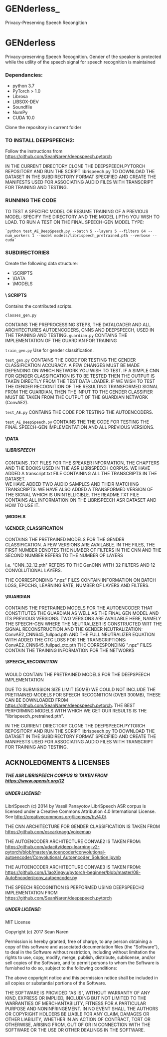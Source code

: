 # GENderless_
Privacy-Preserving Speech Recongition
# GENderless
Privacy-preserving Speech Recognition. Gender of the speaker is protected while the utility of the speech signal for speech recognition is maintained

### Dependancies:

- python 3.7
- PyTorch > 1.0
- Librosa
- LIBSOX-DEV
- Soundfile
- NumPy	
- CUDA 10.0

Clone the repository in current folder


### TO INSTALL DEEPSPEECH2:
Follow the instructions from https://github.com/SeanNaren/deepspeech.pytorch 

IN THE CURRENT DIRECTORY CLONE THE DEEPSPEECH.PYTORCH REPOSITORY AND RUN THE SCRIPT
librispeech.py TO DOWNLOAD THE DATASET IN THE SUBDIRECTORY FORMAT SPECIFIED
AND CREATE THE MANIFESTS USED FOR ASSOCIATING AUDIO FILES WITH TRANSCRIPT 
FOR TRAINING AND TESTING.

### RUNNING THE CODE

TO TEST A SPECIFIC MODEL OR RESUME TRAINING OF A PREVIOUS MODEL:
SPECIFY THE DIRECTORY AND THE MODEL (.PTH) YOU WISH TO LOAD.
TO RUN A TEST ON THE FINAL SPEECH-GEN MODEL TYPE:

```
`python test_AE_DeepSpeech.py --batch 5 --layers 5 --filters 64 --num_workers 1 --model models/librispeech_pretrained.pth --verbose --cuda`
```

### SUBDIRECTORIES
			
Create the following data structure:
- \SCRIPTS
- \DATA
- \MODELS

#### \ SCRIPTS 

Contains the contributed scripts.

```
classes_gen.py
```
	
CONTAINS THE PREPROCESSING STEPS, THE DATALOADER AND ALL ARCHITECTURES
AUTOENCODERS, CNNS AND DEEPSPEECH, USED IN THE TRAINING AND TESTING.
```guardian.py```
CONTAINS THE IMPLEMENTATION OF THE GUARDIAN FOR TRAINING 
	
```train_gen.py```
Use for gender classification.

```test_gen.py``` 
CONTAINS THE CODE FOR TESTING THE GENDER CLASSIFICATION ACCURACY.
A FEW CHANGES MUST BE MADE DEPENDING ON WHICH NETWORK YOU WISH TO TEST.
IF A SIMPLE CNN FOR GENDER CLASSIFICATION IS TO BE TESTED THEN THE OUTPUT IS TAKEN
DIRECTLY FROM THE TEST DATA LOADER.
IF WE WISH TO TEST THE GENDER RECOGNITION OF THE RESULTING TRANSFORMED SIGNAL FROM
THE GUARDIAN, THEN THE INPUT TO THE GENDER CLASSIFIER MUST BE TAKEN FROM THE OUTPUT
OF THE GUARDIAN NETWORK (ConvAE2).

```test_AE.py```
CONTAINS THE CODE FOR TESTING THE AUTOENCODERS.

```test_AE_DeepSpeech.py```
CONTAINS THE THE CODE FOR TESTING THE FINAL SPEECH-GEN IMPLEMENTATION AND
ALL PREVIOUS VERSIONS.
			
#### \DATA

##### \LIBRISPEECH
 
CONTAINS .TXT FILES FOR THE SPEAKER INFORMATION, THE CHAPTERS AND THE BOOKS USED IN THE ASR LIBRISPEECH CORPUS.
WE HAVE ADDED A transcript.txt FILE CONTAINING ALL THE TRANSCRIPTS IN THE DATASET.  
WE HAVE ADDED TWO AUDIO SAMPLES AND THEIR MATCHING TRANSCRIPTS. 
WE HAVE ALSO ADDED A TRANSFORMED VERSION OF THE SIGNAL WHICH IS UNINTELLIGIBLE.
THE README.TXT FILE CONTAINS ALL INFORMATION ON THE LIBRISPEECH ASR DATASET AND HOW TO USE IT. 

#### \MODELS

#### \GENDER_CLASSIFICATION
 
CONTAINS THE PRETRAINED MODELS FOR THE GENDER CLASSIFICATION. A FEW VERSIONS ARE AVAILABLE.
IN THE FILES, THE FIRST NUMBER DENOTES THE NUMBER OF FILTERS IN THE CNN AND THE SECOND NUMBER
REFERS TO THE NUMBER OF LAYERS

i.e. "CNN_32_12.pth" REFERS TO THE GenCNN WITH 32 FILTERS AND 
12 CONVOLUTIONAL LAYERS.

THE CORRESPONDING ".npz" FILES CONTAIN INFORMATION ON BATCH LOSS, EPOCHS, LEARNING RATE,
NUMBER OF LAYERS AND FILTERS.

#### \GUARDIAN

CONTAINS THE PRETRAINED MODELS FOR THE AUTOENCODER THAT CONSTITUTES THE GUARDIAN
AS WELL AS THE FINAL GEN MODEL AND ITS PREVIOUS VERSIONS. TWO VERSIONS ARE AVAILABLE 
HERE, NAMELY THE SPEECH-GEN WHERE THE NEUTRALIZER IS CONSTRUCTED WRT 
THE SIGNAL RECONSTRUCTION AND THE GENDER NEUTRALIZATION: ConvAE2_CNN645_fullpad.pth
AND THE FULL NEUTRALIZER EQUATION WITH ADDED THE CTC LOSS FOR THE TRANSCRIPTIONS:
ConvAE2_CNN645_fullpad_ctc.pth
THE CORRESPONDING ".npz" FILES CONTAIN THE TRAINING INFORMATION FOR THE NETWORKS

##### \SPEECH_RECOGNITION

WOULD CONTAIN THE PRETRAINED MODELS FOR THE DEEPSPEECH IMPLEMENTATION

DUE TO SUBMISSION SIZE LIMIT (50MB) WE COULD NOT INCLUDE THE PRETRAINED MODELS 
FOR SPEECH RECOGNITION (OVER 300MB), THESE CAN BE DOWNLOADED 
FROM https://github.com/SeanNaren/deepspeech.pytorch.
THE BEST PERFORMING MODELS WITH WHICH WE GET OUR RESULTS IS THE
"librispeech_pretrained.pth". 


IN THE CURRENT DIRECTORY CLONE THE DEEPSPEECH.PYTORCH REPOSITORY AND RUN THE SCRIPT
librispeech.py TO DOWNLOAD THE DATASET IN THE SUBDIRECTORY FORMAT SPECIFIED
AND CREATE THE MANIFESTS USED FOR ASSOCIATING AUDIO FILES WITH TRANSCRIPT 
FOR TRAINING AND TESTING.

## ACKNOLEDGMENTS & LICENSES

##### THE ASR LIBRISPEECH CORPUS IS TAKEN FROM https://www.openslr.org/12

##### UNDER LICENSE:
LibriSpeech (c) 2014 by Vassil Panayotov
LibriSpeech ASR corpus is licensed under a Creative Commons Attribution 4.0 International License.
See <http://creativecommons.org/licenses/by/4.0/>.

THE CNN ARCHITECTURE FOR GENDER CLASSIFICATION IS TAKEN FROM https://github.com/oscarknagg/voicemap

THE AUTOENCODER ARCHITECTURE CONVAE2 IS TAKEN FROM: https://github.com/udacity/deep-learning-v2-pytorch/blob/master/autoencoder/convolutional-autoencoder/Convolutional_Autoencoder_Solution.ipynb

THE AUTOENCODER ARCHITECTURE CONVAE3 IS TAKEN FROM: https://github.com/L1aoXingyu/pytorch-beginner/blob/master/08-AutoEncoder/conv_autoencoder.py
 
THE SPEECH RECOGNITION IS PERFORMED USING DEEPSPEECH2 IMPLEMENTATION FROM https://github.com/SeanNaren/deepspeech.pytorch 

##### UNDER LICENSE:
MIT License

Copyright (c) 2017 Sean Naren

Permission is hereby granted, free of charge, to any person obtaining a copy
of this software and associated documentation files (the "Software"), to deal
in the Software without restriction, including without limitation the rights
to use, copy, modify, merge, publish, distribute, sublicense, and/or sell
copies of the Software, and to permit persons to whom the Software is
furnished to do so, subject to the following conditions:

The above copyright notice and this permission notice shall be included in all
copies or substantial portions of the Software.

THE SOFTWARE IS PROVIDED "AS IS", WITHOUT WARRANTY OF ANY KIND, EXPRESS OR
IMPLIED, INCLUDING BUT NOT LIMITED TO THE WARRANTIES OF MERCHANTABILITY,
FITNESS FOR A PARTICULAR PURPOSE AND NONINFRINGEMENT. IN NO EVENT SHALL THE
AUTHORS OR COPYRIGHT HOLDERS BE LIABLE FOR ANY CLAIM, DAMAGES OR OTHER
LIABILITY, WHETHER IN AN ACTION OF CONTRACT, TORT OR OTHERWISE, ARISING FROM,
OUT OF OR IN CONNECTION WITH THE SOFTWARE OR THE USE OR OTHER DEALINGS IN THE
SOFTWARE.
